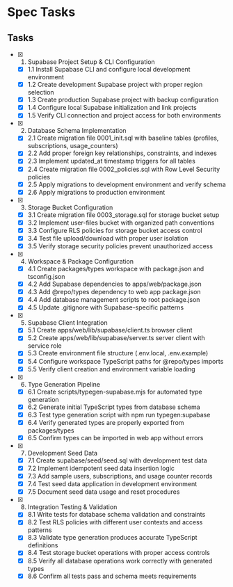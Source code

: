 # Spec Tasks

## Tasks

- [x]
  1. Supabase Project Setup & CLI Configuration
  - [x] 1.1 Install Supabase CLI and configure local development environment
  - [x] 1.2 Create development Supabase project with proper region selection
  - [x] 1.3 Create production Supabase project with backup configuration
  - [x] 1.4 Configure local Supabase initialization and link projects
  - [x] 1.5 Verify CLI connection and project access for both environments

- [x] 2. Database Schema Implementation
  - [x] 2.1 Create migration file 0001_init.sql with baseline tables (profiles, subscriptions,
        usage_counters)
  - [x] 2.2 Add proper foreign key relationships, constraints, and indexes
  - [x] 2.3 Implement updated_at timestamp triggers for all tables
  - [x] 2.4 Create migration file 0002_policies.sql with Row Level Security policies
  - [x] 2.5 Apply migrations to development environment and verify schema
  - [x] 2.6 Apply migrations to production environment

- [x] 3. Storage Bucket Configuration
  - [x] 3.1 Create migration file 0003_storage.sql for storage bucket setup
  - [x] 3.2 Implement user-files bucket with organized path conventions
  - [x] 3.3 Configure RLS policies for storage bucket access control
  - [x] 3.4 Test file upload/download with proper user isolation
  - [x] 3.5 Verify storage security policies prevent unauthorized access

- [x] 4. Workspace & Package Configuration
  - [x] 4.1 Create packages/types workspace with package.json and tsconfig.json
  - [x] 4.2 Add Supabase dependencies to apps/web/package.json
  - [x] 4.3 Add @repo/types dependency to web app package.json
  - [x] 4.4 Add database management scripts to root package.json
  - [x] 4.5 Update .gitignore with Supabase-specific patterns

- [x] 5. Supabase Client Integration
  - [x] 5.1 Create apps/web/lib/supabase/client.ts browser client
  - [x] 5.2 Create apps/web/lib/supabase/server.ts server client with service role
  - [x] 5.3 Create environment file structure (.env.local, .env.example)
  - [x] 5.4 Configure workspace TypeScript paths for @repo/types imports
  - [x] 5.5 Verify client creation and environment variable loading

- [x] 6. Type Generation Pipeline
  - [x] 6.1 Create scripts/typegen-supabase.mjs for automated type generation
  - [x] 6.2 Generate initial TypeScript types from database schema
  - [x] 6.3 Test type generation script with npm run typegen:supabase
  - [x] 6.4 Verify generated types are properly exported from packages/types
  - [x] 6.5 Confirm types can be imported in web app without errors

- [x] 7. Development Seed Data
  - [x] 7.1 Create supabase/seed/seed.sql with development test data
  - [x] 7.2 Implement idempotent seed data insertion logic
  - [x] 7.3 Add sample users, subscriptions, and usage counter records
  - [x] 7.4 Test seed data application in development environment
  - [x] 7.5 Document seed data usage and reset procedures

- [x] 8. Integration Testing & Validation
  - [x] 8.1 Write tests for database schema validation and constraints
  - [x] 8.2 Test RLS policies with different user contexts and access patterns
  - [x] 8.3 Validate type generation produces accurate TypeScript definitions
  - [x] 8.4 Test storage bucket operations with proper access controls
  - [x] 8.5 Verify all database operations work correctly with generated types
  - [x] 8.6 Confirm all tests pass and schema meets requirements
